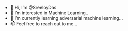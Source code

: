 - 👋 Hi, I’m @SreeloyDas
- 👀 I’m interested in Machine Learning..
- 🌱 I’m currently learning adversarial machine learning...
- 📫 Feel free to reach out to me...

<!---
SreeloyDas/SreeloyDas is a ✨ special ✨ repository because its `README.md` (this file) appears on your GitHub profile.
You can click the Preview link to take a look at your changes.
--->
